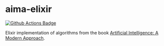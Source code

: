 # aima-elixir

[![Github Actions Badge](https://github.com/aiyogi01/aima-elixir/workflows/build/badge.svg)](https://github.com/aiyogi01/aima-elixir/actions)

Elixir implementation of algorithms from the book [Artificial Intelligence: A Modern Approach](http://aima.cs.berkeley.edu/).